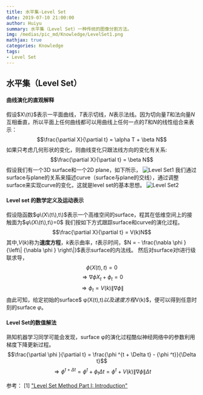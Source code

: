 ```yaml
---
title: 水平集-Level Set
date: 2019-07-10 21:00:00
author: Huiyu
summary: 水平集（Level Set）一种传统的图像分割方法。
img: /medias/pic_md/Knowledge/LevelSet1.png
mathjax: true
categories: Knowledge
tags: 
- Level Set
---
```

## 水平集（Level Set）
#### 曲线演化的直观解释
   假设$X\(t\)$表示一平面曲线，$T$表示切线，$N$表示法线。因为切向量$T$和法向量$N$互相垂直，所以平面上任何曲线都可以用曲线上任何一点的$T$和$N$的线性组合来表示：
$$\frac{\partial X}{\partial t} = \alpha T + \beta N$$
   如果只考虑几何形状的变化，则曲线变化只跟法线方向的变化有关系:
$$\frac{\partial X}{\partial t} = \beta N$$
   假设我们有一个3D surface和一个2D plane，如下所示，
![Level Set1](/medias/pic_md/Knowledge/LevelSet1.png)
   我们通过surface与plane的关系来描述curve（surface与plane的交线），通过调整surface来实现curve的变化，这就是level set的基本思想。
![Level Set2](/medias/pic_md/Knowledge/LevelSet2.png)

#### Level set 的数学定义及运动表示

   假设隐函数$φ\(X\(t\),t\)$表示一个高维空间的surface，程其在低维空间上的接触面为$φ\(X\(t\),t\)=0$
   我们按如下方式跟踪surface和curve的演化过程。
$$\frac{\partial X}{\partial t} = V(k)N$$
其中,$V(k)$称为**速度方程**，$k$表示曲率，$t$表示时间，$N =  - \frac{\nabla \phi }{\left\| {\nabla \phi } \right\|}$表示surface的内法线。
然后对surface对t进行级联求导，
$$\phi (X(t),t) = 0$$
$$\Rightarrow \nabla \phi {X_t} + {\phi _t} = 0$$
$$\Rightarrow {\phi _t} = V(k)\left\| {\nabla \phi } \right\|$$
   由此可知，给定初始的surface$ φ\(X\(t\),t\)$以及速度方程$V\(k\)$，便可以得到任意时刻的surface $φ$。

#### Level Set的数值解法
   熟知机器学习同学可能会发现，surface φ的演化过程酷似神经网络中的参数利用梯度下降更新过程。
$$\frac{\partial \phi }{\partial t} = \frac{\phi ^{t + \Delta t} - {\phi ^t}}{\Delta t}$$
$$\Rightarrow {\phi ^{t + \Delta t}} = {\phi ^t} + {\phi _t}\Delta t = {\phi ^t} + V(k)\left\| {\nabla \phi } \right\|\Delta t$$

参考：
[1] ["Level Set Method Part I: Introduction"](https://wiseodd.github.io/techblog/2016/11/05/levelset-method/)